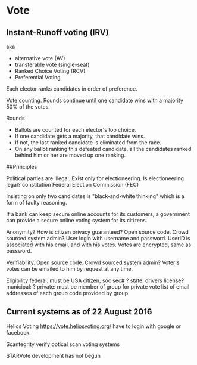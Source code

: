 # Vote
## Instant-Runoff voting (IRV)

aka

* alternative vote (AV)
* transferable vote (single-seat)
* Ranked Choice Voting (RCV)
* Preferential Voting 

Each elector ranks candidates in order of preference.

Vote counting.  Rounds continue until one candidate wins with a majority 50% of the votes.

Rounds
* Ballots are counted for each elector's top choice.
* If one candidate gets a majority, that candidate wins.
* If not, the last ranked candidate is eliminated from the race.
* On any ballot ranking this defeated candidate, all the candidates ranked behind him or her are moved up one ranking.

##Principles

Political parties are illegal.  Exist only for electioneering.
Is electioneering legal?
	constitution
	Federal Election Commission (FEC)

Insisting on only two candidates is "black-and-white thinking" which is a form of faulty reasoning.

If a bank can keep secure online accounts for its customers, a government can provide a secure online voting system for its citizens.

Anonymity?  How is citizen privacy guaranteed?
	Open source code.
	Crowd sourced system admin?
	User login with username and password.
	UserID is associated with his email, and with his votes.  Votes are encrypted, same as password.

Verifiability.
	Open source code.
	Crowd sourced system admin?
	Voter's votes can be emailed to him by request at any time.

Eligibility
	federal: must be USA citizen, soc sec# ?
	state: drivers license?
	municipal: ?
	private:
	must be member of group for private vote
		list of email addresses of each group
		code provided by group

## Current systems as of 22 August 2016

Helios Voting
https://vote.heliosvoting.org/
have to login with google or facebook

Scantegrity
verify optical scan voting systems

STARVote
development has not begun

